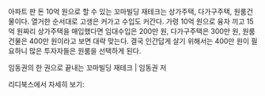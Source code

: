 아파트 판 돈 10억 원으로 할 수 있는 꼬마빌딩 재테크는 상가주택, 다가구주택, 원룸건물이다. 열거한 순서대로 고생은 커가고 수입도 커간다. 가령 10억 원으로 융자 끼고 15억 원짜리 상가주택을 매입했다면 임대수입은 200만 원, 다가구주택은 300만 원, 원룸건물은 400만 원이라고 보면 대략 맞는다. 결국 인간답게 살기 위해서는 400만 원이 필요하니 많은 투자자들은 원룸을 선택하게 된다.

임동권의 한 권으로 끝내는 꼬마빌딩 재테크 | 임동권 저

리디북스에서 자세히 보기: